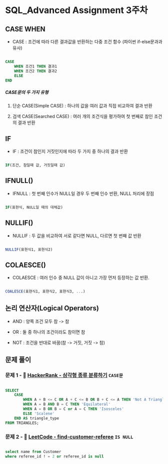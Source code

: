 # SQL_Advanced Assignment 3주차

## CASE WHEN 

* CASE :  조건에 따라 다른 결과값을 반환하는 다중 조건 함수 (파이썬 if-else문과과 유사) 

```sql

CASE 
    WHEN 조건1 THEN 결과1
    WHEN 조건2 THEN 결과2
    ELSE
END

```

##### CASE문의 두 가지 유형 

1. 단순 CASE(Simple CASE) : 하나의 값을 여러 값과 직접 비교하여 결과 반환 

2. 검색 CASE(Searched CASE) : 여러 개의 조건식을 평가하여 첫 번째로 참인 조건의 결과 반환 


## IF 

* IF : 조건이 참인지 거짓인지에 따라 두 가지 중 하나의 결과 반환 

```sql

IF(조건, 참일때 값, 거짓일때 값)

```

## IFNULL() 

* IFNULL : 첫 번째 인수가 NULL일 경우 두 번째 인수 반환, NULL 처리에 장점 


```sql

IF(표현식, NULL일 때의 대체값)

```


## NULLIF() 

* NULLIF : 두 값을 비교하여 서로 같다면 NULL, 다르면 첫 번째 값 반환 

```sql

NULLIF(표현식1, 표현식2)

```

## COLAESCE()

* COLAESCE : 여러 인수 중 NULL 값이 아니고 가장 먼저 등장하는 값 반환. 

```sql

COALESCE(표현식1, 표현식2, 표현식3, ...)

```

## 논리 연산자(Logical Operators)

* AND : 양쪽 조건 모두 참 -> 참 

* OR : 둘 중 하나의 조건이라도 참이면 참 

* NOT : 조건을 반대로 바꿈(참 -> 거짓, 거짓 -> 참)

## 문제 풀이

### 문제 1 - 🔗 [HackerRank - 삼각형 종류 분류하기](https://www.hackerrank.com/challenges/what-type-of-triangle/problem) `CASE문`

```sql

SELECT 
    CASE
        WHEN A + B <= C OR A + C <= B OR B + C <= A THEN 'Not A Triangle'
        WHEN A = B AND B = C THEN 'Equilateral'
        WHEN A = B OR B = C or A = C THEN 'Isosceles'
        ELSE 'Scalene'
    END AS triangle_type
FROM TRIANGLES;

```


### 문제 2 - 🔗 [LeetCode - find-customer-referee](https://leetcode.com/problems/find-customer-referee/description/) `IS NULL`

```sql

select name from Customer 
where referee_id ! = 2 or referee_id is null

```